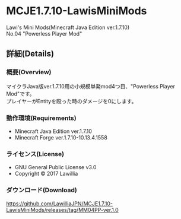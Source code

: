 # MCJE1.7.10-LawisMiniMods  
  
Lawi's Mini Mods(Minecraft Java Edition ver.1.7.10)  
No.04 "Powerless Player Mod"  
  
## 詳細(Details)  
  
### 概要(Overview)  
マイクラJava版ver.1.7.10用の小規模単発mod4つ目、"Powerless Player Mod"です。  
プレイヤーがEntityを殴った時のダメージを0にします。  
  
### 動作環境(Requirements)  　
* Minecraft Java Edition ver.1.7.10  
* Minecraft Forge ver.1.7.10-10.13.4.1558  
  
### ライセンス(License)  
* GNU General Public License v3.0  
* Copyright © 2017 Lawillia  
  
### ダウンロード(Download)  
<https://github.com/LawilliaJPN/MCJE1.7.10-LawisMiniMods/releases/tag/MM04PP-ver.1.0>  
  
